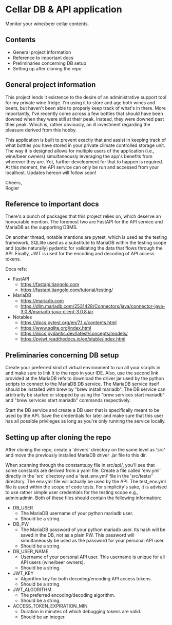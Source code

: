 # Cellar DB & API application
Monitor your wine/beer cellar contents.

## Contents
* General project information
* Reference to important docs
* Preliminaries concerning DB setup
* Setting up after cloning the repo


## General project information
This project lends it existence to the desire of an administrative support tool for my private wine fridge. I'm using 
it to store and age both wines and beers, but haven't been able to properly keep track of what's in there. More 
importantly, I've recently come across a few bottles that should have been downed when they were still at their peak. 
Instead, they were downed past their peak. Which is, rather obviously, an ill investment regarding the pleasure derived 
from this hobby.

This application is built to prevent exactly that and assist in keeping track of what bottles you have stored in your 
private climate controlled storage unit. The way it is designed allows for multiple users of the application (i.e., 
wine/beer owners) simultaneously leveraging the app's benefits from wherever they are. Yet, further development for 
that to happen is required. At this moment, the API service can only be run and accessed from your localhost. Updates 
hereon will follow soon!

Cheers,\
Rogier


## Reference to important docs
There's a bunch of packages that this project relies on, which deserve an honourable mention. The foremost two are 
FastAPI for the API service and MariaDB as the supporting DBMS.

On another thread, notable mentions are pytest, which is used as the testing framework, SQLlite used as a substitute to 
MariaDB within the testing scope and (quite naturally) pydantic for validating the data that flows through the API. 
Finally, JWT is used for the encoding and decoding of API access tokens.

Docs refs:
* FastAPI
  * https://fastapi.tiangolo.com
  * https://fastapi.tiangolo.com/tutorial/testing/
* MariaDB
  * https://mariadb.com
  * https://dlm.mariadb.com/2531428/Connectors/java/connector-java-3.0.8/mariadb-java-client-3.0.8.jar
* Notables
  * https://docs.pytest.org/en/7.1.x/contents.html
  * https://www.sqlite.org/index.html
  * https://docs.pydantic.dev/latest/concepts/models/
  * https://pyjwt.readthedocs.io/en/stable/index.html


## Preliminaries concerning DB setup
Create your preferred kind of virtual environment to run all your scripts in and make sure to link it to the repo in 
your IDE. Also, use the second link provided at the MariaDB refs to download the driver jar used by the python scripts 
to connect to the MariaDB DB service. The MariaDB service itself should be installed with brew by 
"brew install mariadb". The DB service can arbitrarily be started or stopped by using the "brew services start mariadb" 
and "brew services start mariadb" commands respectively.

Start the DB service and create a DB user that is specifically meant to be used by the API. Save the credentials for 
later and make sure that this user has all possible privileges as long as you're only running the service locally.

## Setting up after cloning the repo
After cloning the repo, create a 'drivers' directory on the same level as 'src' and move the previously installed 
MariaDB driver .jar file to this dir.

When scanning through the constants.py file in src/api/, you'll see that some constants are derived from a yaml file. 
Create a file called 'env.yml' directly in the 'src' directory and a 'test_env.yml' file in the 'src/tests/' directory. 
The env.yml file will actually be used by the API. The test_env.yml file is used within the scope of code tests. For 
simplicity's sake, it is advised to use rather simple user credentials for the testing scope e.g., admin:admin. 
Both of these files should contain the following information:
* DB_USER
  * The MariaDB username of your python mariadb user.
  * Should be a string.
* DB_PW
  * The MariaDB password of your python mariadb user. Its hash will be saved in the DB, not as a plain PW. This 
    password will simultaneously be used as the password for your personal API user.
  * Should be a string.
* DB_USER_NAME
  * Username of your personal API user. This username is unique for all API users (wine/beer owners).
  * Should be a string.
* JWT_KEY
  * Algorithm key for both decoding/encoding API access tokens.
  * Should be a string.
* JWT_ALGORITHM
  * The preferred encoding/decoding algorithm.
  * Should be a string.
* ACCESS_TOKEN_EXPIRATION_MIN
  * Duration in minutes of which debugging tokens are valid.
  * Should be an integer.

